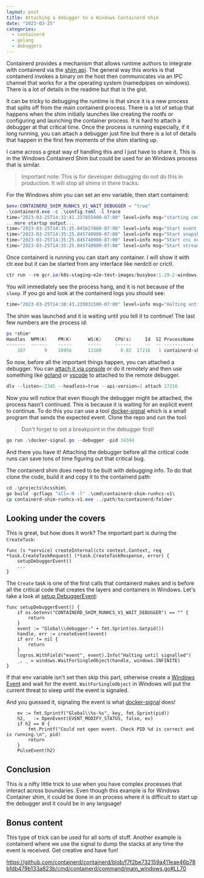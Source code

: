 ```yaml
---
layout: post
title: Attaching a debugger to a Windows Containerd shim
date: "2023-03-25"
categories:
  - containerd
  - golang
  - debuggers
---
```


Containerd provides a mechanism that allows runtime authors to integrate with containerd via the [shim api](https://github.com/containerd/containerd/blob/main/runtime/v2/README.md).  The general way this works is that containerd invokes a binary on the host then communicates via an IPC channel that works for a the operating system (namedpipes on windows).  There is a lot of details in the readme but that is the gist.  

It can be tricky to debugging the runtime is that since it is a new process that splits off from the main containerd process.  There is a lot of setup that happens when the shim initially launches like creating the rootfs or configuring and launching the container process. It is hard to attach a debugger at that critical time.  Once the process is running especially, if it long running, you can attach a debugger just fine but there is a lot of details that happen in the first few moments of the shim starting up.

I came across a great way of handling this and I just have to share it.  This is in the Windows Containerd Shim but could be used for an Windows process that is similar. 

> Important note: This is for developer debugging do not do this in production. It will stop all shims in there tracks.

For the Windows shim you can set an env variable, then start containerd:

```powershell
$env:CONTAINERD_SHIM_RUNHCS_V1_WAIT_DEBUGGER = "true"
.\containerd.exe -c .\config.toml -l trace
time="2023-03-25T14:32:41.237855400-07:00" level=info msg="starting containerd" revision=63e45eb5d8b3949195b5332876b591d88977f3b9.m version=v1.7.0-34-g63e45eb5d.m
...more startup output...
time="2023-03-25T14:35:25.845627800-07:00" level=info msg="Start event monitor"
time="2023-03-25T14:35:25.845740900-07:00" level=info msg="Start snapshots syncer"
time="2023-03-25T14:35:25.845740900-07:00" level=info msg="Start cni network conf syncer for default"
time="2023-03-25T14:35:25.845740900-07:00" level=info msg="Start streaming server
```

Once containerd is running you can start any container. I will show it with ctr.exe but it can be started from any interface like nerdctl or crictl.

```powershell
ctr run --rm gcr.io/k8s-staging-e2e-test-images/busybox:1.29-2-windows-amd64-ltsc2022 win sleep 100
```

You will immediately see the process hang, and it is not because of the `sleep`.  If you go and look at the containerd logs you should see:

```powershell
time="2023-03-25T14:38:43.235031500-07:00" level=info msg="Halting until signalled" event="Global\\debugger-17216"
```

The shim was launched and it is waiting until you tell it to continue! The last few numbers are the process id:

```powershell
ps *shim*
Handles  NPM(K)    PM(K)      WS(K)     CPU(s)     Id  SI ProcessName
-------  ------    -----      -----     ------     --  -- -----------
    107       9    18956      13108       0.02  17216   1 containerd-shim-runhcs-v1
```

So now, before all the important things happen, you can attached a debugger.  You can [attach it via console](https://www.jamessturtevant.com/posts/Using-the-Go-Delve-Debugger-from-the-command-line/) or do it remotely and then use something like [goland](https://www.jetbrains.com/help/go/go-remote.html) or [vscode](https://github.com/golang/vscode-go/wiki/debugging#remote-debugging) to attached to the remote debugger.

```powershell
dlv --listen=:2345 --headless=true --api-version=2 attach 17216 
```

Now you will notice that even though the debugger might be attached, the process hasn't continued.  This is because it is waiting for an explicit event to continue.  To do this you can use a tool [docker-signal](https://github.com/moby/docker-signal) which is a small program that sends the expected event. Clone the repo and run the tool.  

> Don't forget to set a breakpoint in the debugger first!

```powershell
go run .\docker-signal.go --debugger -pid 34344
```

And there you have it!  Attaching the debugger before all the critical code runs can save tons of time figuring out that critical bug.

The containerd shim does need to be built with debugging info. To do that clone the code, build it and copy it to the containerd path:

```powershell
cd .\projects\hcsshim\
go build -gcflags "all=-N -l" .\cmd\containerd-shim-runhcs-v1\
cp containerd-shim-runhcs-v1.exe ../path/to/containerd/folder
```

## Looking under the covers

This is great, but how does it work? The important part is during the `CreateTask`: 

```golang
func (s *service) createInternal(ctx context.Context, req *task.CreateTaskRequest) (*task.CreateTaskResponse, error) {
	setupDebuggerEvent()
    ...
}
```

The `Create` task is one of the first calls that containerd makes and is before all the critical code that creates the layers and containers in Windows.  Let's take a look at [setup DebuggerEvent](https://github.com/microsoft/hcsshim/blob/dd669924dbbfda544ebafe3f94a3b5d2a0e4412f/cmd/containerd-shim-runhcs-v1/serve.go#L315):

```golang
func setupDebuggerEvent() {
	if os.Getenv("CONTAINERD_SHIM_RUNHCS_V1_WAIT_DEBUGGER") == "" {
		return
	}
	event := "Global\\debugger-" + fmt.Sprint(os.Getpid())
	handle, err := createEvent(event)
	if err != nil {
		return
	}
	logrus.WithField("event", event).Info("Halting until signalled")
	_, _ = windows.WaitForSingleObject(handle, windows.INFINITE)
}
```

If that env variable isn't set then skip this part, otherwise create a [Windows Event](https://learn.microsoft.com/en-us/windows/win32/api/synchapi/nf-synchapi-createeventw) and wait for  the event.  `WaitForSingleObject` in Windows will put the current threat to sleep until the event is signaled. 

And you guessed it, signaling the event is what [docker-signal](https://github.com/moby/docker-signal/blob/master/docker-signal.go#L65-L71) does!

```
	ev := fmt.Sprintf("Global\\%s-%s", key, fmt.Sprint(pid))
	h2, _ := OpenEvent(EVENT_MODIFY_STATUS, false, ev)
	if h2 == 0 {
		fmt.Printf("Could not open event. Check PID %d is correct and is running.\n", pid)
		return
	}
	PulseEvent(h2)
```

## Conclusion

This is a nifty little trick to use when you have complex processes that interact across boundaries. Even though this example is for Windows Container shim, it could be done in an process where it is difficult to start up the debugger and it could be in any language!

## Bonus content

This type of trick can be used for all sorts of stuff. Another example is containerd where we use the signal to dump the stacks at any time the event is received.  Get creative and have fun!

https://github.com/containerd/containerd/blob/f7f2be732159a411eae46b78bfdb479b133a823b/cmd/containerd/command/main_windows.go#LL70
